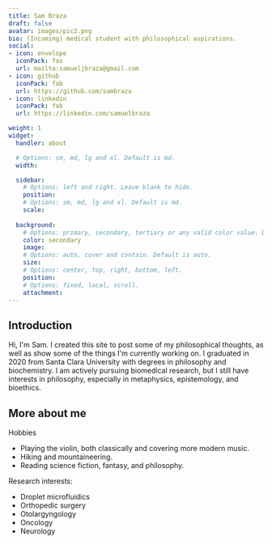 ```yaml
---
title: Sam Braza
draft: false
avatar: images/pic2.png
bio: (Incoming) medical student with philosophical aspirations.
social:
- icon: envelope
  iconPack: fas
  url: mailto:samueljbraza@gmail.com
- icon: github
  iconPack: fab
  url: https://github.com/sambraza
- icon: linkedin
  iconPack: fab
  url: https://linkedin.com/samuelbraza

weight: 1
widget:
  handler: about

  # Options: sm, md, lg and xl. Default is md.
  width:

  sidebar:
    # Options: left and right. Leave blank to hide.
    position:
    # Options: sm, md, lg and xl. Default is md.
    scale:
  
  background:
    # Options: primary, secondary, tertiary or any valid color value. Default is primary.
    color: secondary
    image:
    # Options: auto, cover and contain. Default is auto.
    size:
    # Options: center, top, right, bottom, left.
    position:
    # Options: fixed, local, scroll.
    attachment: 
---
```


## Introduction

Hi, I'm Sam. I created this site to post some of my philosophical thoughts, as well as show some of the things I'm currently working on. I graduated in 2020 from Santa Clara University with degrees in philosophy and biochemistry. I am actively pursuing biomedical research, but I still have interests in philosophy, especially in metaphysics, epistemology, and bioethics. 


## More about me  

Hobbies
- Playing the violin, both classically and covering more modern music.
- Hiking and mountaineering.
- Reading science fiction, fantasy, and philosophy.

Research interests:
- Droplet microfluidics
- Orthopedic surgery
- Otolargyngology
- Oncology
- Neurology
